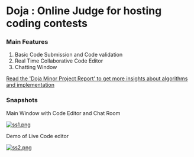 # Doja : Online Judge for hosting coding contests


<h3>Main Features</h3> 
<ol>
  <li>Basic Code Submission and Code validation</li>
  <li> Real Time Collaborative Code Editor </li>
  <li>Chatting Window</li>
</ol>

<u>Read the 'Doja Minor Project Report' to get more insights about algorithms and implementation</u>

<h3>Snapshots</h3>
  
Main Window with Code Editor and Chat Room
  
[![ss1.png](https://i.postimg.cc/d1HCjGd9/ss1.png)](https://postimg.cc/WFZt2F5D)

  
Demo of Live Code editor

[![ss2.png](https://i.postimg.cc/xqr3LKD4/ss2.png)](https://postimg.cc/9wp9hwfd)
